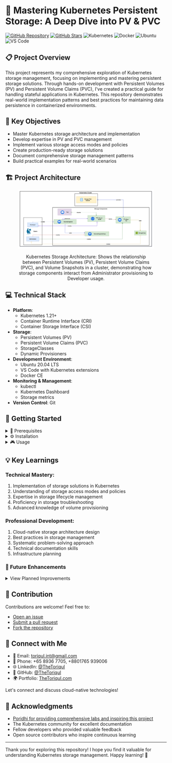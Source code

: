 # 🌟 Mastering Kubernetes Persistent Storage: A Deep Dive into PV & PVC

[![GitHub Repository](https://img.shields.io/badge/GitHub-k8s--persistent--volumes-blue?style=flat&logo=github)](https://github.com/TheToriqul/k8s-persistent-volumes)
[![GitHub Stars](https://img.shields.io/github/stars/TheToriqul/k8s-persistent-volumes?style=social)](https://github.com/TheToriqul/k8s-persistent-volumes/stargazers)
![Kubernetes](https://img.shields.io/badge/Kubernetes-326CE5?style=flat&logo=kubernetes&logoColor=white)
![Docker](https://img.shields.io/badge/Docker-2496ED?style=flat&logo=docker&logoColor=white)
![Ubuntu](https://img.shields.io/badge/Ubuntu-E95420?style=flat&logo=ubuntu&logoColor=white)
![VS Code](https://img.shields.io/badge/VS_Code-007ACC?style=flat&logo=visual-studio-code&logoColor=white)

## 📋 Project Overview

This project represents my comprehensive exploration of Kubernetes storage management, focusing on implementing and mastering persistent storage solutions. Through hands-on development with Persistent Volumes (PV) and Persistent Volume Claims (PVC), I've created a practical guide for handling stateful applications in Kubernetes. This repository demonstrates real-world implementation patterns and best practices for maintaining data persistence in containerized environments.

## 🎯 Key Objectives

- Master Kubernetes storage architecture and implementation
- Develop expertise in PV and PVC management
- Implement various storage access modes and policies
- Create production-ready storage solutions
- Document comprehensive storage management patterns
- Build practical examples for real-world scenarios

## 🏗️ Project Architecture

<figure>
  <p align="center">
      <img src="./architecture.png" alt="Kubernetes Storage Architecture" />
      <p align="center">Kubernetes Storage Architecture: Shows the relationship between Persistent Volumes (PV), Persistent Volume Claims (PVC), and Volume Snapshots in a cluster, demonstrating how storage components interact from Administrator provisioning to Developer usage.</p> 
  </p>
</figure>

## 💻 Technical Stack

- **Platform**: 
  - Kubernetes 1.21+
  - Container Runtime Interface (CRI)
  - Container Storage Interface (CSI)
- **Storage**:
  - Persistent Volumes (PV)
  - Persistent Volume Claims (PVC)
  - StorageClasses
  - Dynamic Provisioners
- **Development Environment**:
  - Ubuntu 20.04 LTS
  - VS Code with Kubernetes extensions
  - Docker CE
- **Monitoring & Management**:
  - kubectl
  - Kubernetes Dashboard
  - Storage metrics
- **Version Control**: Git

## 🚀 Getting Started

<details>
<summary>🐳 Prerequisites</summary>

- Kubernetes cluster (v1.21 or higher)
- kubectl command-line tool
- Access to cluster storage resources
- Basic understanding of Kubernetes concepts
- Git for version control
- VS Code or similar text editor
- Docker installed and configured
- Storage backend (local or cloud provider)

</details>

<details>
<summary>⚙️ Installation</summary>

1. Clone the repository:
   ```bash
   git clone https://github.com/TheToriqul/k8s-persistent-volumes.git
   ```

2. Navigate to the project directory:
   ```bash
   cd k8s-persistent-volumes
   ```

3. Create storage directories:
   ```bash
   sudo mkdir -p /data/db
   sudo chmod 777 /data/db
   ```

4. Verify cluster access:
   ```bash
   kubectl cluster-info
   kubectl get nodes
   ```

5. Set up storage classes:
   ```bash
   kubectl apply -f storage-class/
   ```

</details>

<details>
<summary>🎮 Usage</summary>

1. Create a persistent volume:
   ```bash
   kubectl apply -f manifests/pv.yaml
   ```

2. Create a persistent volume claim:
   ```bash
   kubectl apply -f manifests/pvc.yaml
   ```

3. Deploy a stateful application:
   ```bash
   kubectl apply -f manifests/statefulset.yaml
   ```

4. Verify the deployment:
   ```bash
   kubectl get pv,pvc,pods
   ```

For detailed commands and explanations, refer to the [reference-commands.md](reference-commands.md) file.

</details>

## 💡 Key Learnings

### Technical Mastery:

1. Implementation of storage solutions in Kubernetes
2. Understanding of storage access modes and policies
3. Expertise in storage lifecycle management
4. Proficiency in storage troubleshooting
5. Advanced knowledge of volume provisioning

### Professional Development:

1. Cloud-native storage architecture design
2. Best practices in storage management
3. Systematic problem-solving approach
4. Technical documentation skills
5. Infrastructure planning

### 🔄 Future Enhancements

<details>
<summary>View Planned Improvements</summary>

1. Implement dynamic volume provisioning
2. Add cloud provider integrations
3. Create automated backup solutions
4. Develop storage monitoring system
5. Implement disaster recovery
6. Add performance benchmarking

</details>

## 🙌 Contribution

Contributions are welcome! Feel free to:
- [Open an issue](https://github.com/TheToriqul/k8s-persistent-volumes/issues)
- [Submit a pull request](https://github.com/TheToriqul/k8s-persistent-volumes/pulls)
- [Fork the repository](https://github.com/TheToriqul/k8s-persistent-volumes/fork)

## 📧 Connect with Me

- 📧 Email: toriqul.int@gmail.com
- 📱 Phone: +65 8936 7705, +8801765 939006
- 🌐 LinkedIn: [@TheToriqul](https://www.linkedin.com/in/thetoriqul/)
- 🐙 GitHub: [@TheToriqul](https://github.com/TheToriqul)
- 🌍 Portfolio: [TheToriqul.com](https://thetoriqul.com)

Let's connect and discuss cloud-native technologies!

## 👏 Acknowledgments

- [Poridhi for providing comprehensive labs and inspiring this project](https://devops.poridhi.io/)
- The Kubernetes community for excellent documentation
- Fellow developers who provided valuable feedback
- Open source contributors who inspire continuous learning

---

Thank you for exploring this repository! I hope you find it valuable for understanding Kubernetes storage management. Happy learning! 🚀